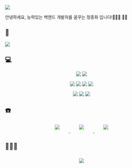 <p>
<img src="https://capsule-render.vercel.app/api?type=waving&color=abd79e&height=250&section=header&text=Almendra%20Pistacho!!🍦&fontSize=80&animation=twinkling&fontColor=FFFFFF" />
<p/>

<div> 안녕하세요, 능력있는 백엔드 개발자를 꿈꾸는 정종화 입니다!🧑🏻‍💻 💪🏻</div>

## 📃

<p>
  <img src="https://github-readme-stats.vercel.app/api?username=pistachio02&show_icons=true&theme=vue"/>
</p>

## 💻 

<p align="center">
  <img src="https://img.shields.io/badge/Javascript-abd79e?style=flat&logo=JavaScript&logoColor=FFFFFF"/>
  <img src="https://img.shields.io/badge/Node.js-abd79e?style=flat&logo=Node.js&logoColor=FFFFFF"/>
</p>

<p align="center">
  <img src="https://img.shields.io/badge/React-abd79e?style=flat&logo=React&logoColor=FFFFFF"/>
  <img src="https://img.shields.io/badge/Express-abd79e?style=flat&logo=express&logoColor=FFFFFF"/>
  <img src="https://img.shields.io/badge/MySql-abd79e?style=flat&logo=mysql&logoColor=FFFFFF"/>
  <img src="https://img.shields.io/badge/Sequelize-abd79e?style=flat&logo=sequelize&logoColor=FFFFFF"/>
</p>

<p align="center">
  <img src="https://img.shields.io/badge/Amazonaws-abd79e?style=flat&logo=amazonaws&logoColor=FFFFFF"/>
  <img src="https://img.shields.io/badge/Html-abd79e?style=flat&logo=html5&logoColor=FFFFFF"/>
  <img src="https://img.shields.io/badge/JsonWebTokens-abd79e?style=flat&logo=jsonwebtokens&logoColor=FFFFFF"/>
</p>


## ☎️

<div align="center">
    <a href="mailto:wiaptm0219@gmail.com" target="_blank">
        <img 
            src="https://img.shields.io/badge/Gmail-abd79e?style=flat&logo=gmail&logoColor=FFFFFF"
            style="height: auto; margin-left: 20px; margin-right: 20px; padding: 10px;"/>
    </a>
    <a href="https://www.instagram.com/jungjh___/" target="_blank">
        <img 
            src="https://img.shields.io/badge/Instagram-abd79e?style=flat&logo=instagram&logoColor=FFFFFF"
            style="height: auto; margin-left: 20px; margin-right: 20px; padding: 10px;"/>
    </a>
    <a href="https://velog.io/@pistachio02" target="_blank">
        <img 
            src="https://img.shields.io/badge/Velog-abd79e?style=flat&logo=blogger&logoColor=FFFFFF"
            style="height: auto; margin-left: 20px; margin-right: 20px; padding: 10px;"/>
    </a>
</div>

## 🤷🏻‍♂️ 

<p align="down">
  <div align=center>
    <img 
            src="https://hits.seeyoufarm.com/api/count/incr/badge.svg?url=https%3A%2F%2Fgithub.com%2Fpistachio02&count_bg=%2379C83D&title_bg=%23555555&icon=&icon_color=abd79e&title=hits&edge_flat=falseF"
            style="height: auto; margin-left: 20px; margin-right: 20px; padding: 10px;"/>
  </div>
</p>
